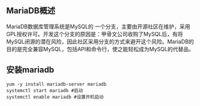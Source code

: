## MariaDB概述
MariaDB数据库管理系统是MySQL的    一个分支，主要由开源社区在维护，采用GPL授权许可。开发这个分支的原因是：甲骨文公司收购了MySQL后，有将MySQL闭源的潜在风险，因此社区采用分支的方式来避开这个风险。MariaDB的目的是完全兼容MySQL，包括API和命令行，使之能轻松成为MySQL的代替品。

## 安装mariadb
```
yum -y install mariadb-server mariadb
systemctl start mariadb #启动
systemctl enable mariadb #设置开机启动
```
